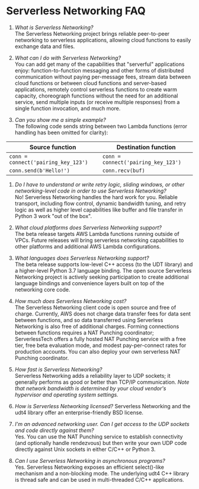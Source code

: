 # Serverless Networking FAQ

1. _What is Serverless Networking?_  
The Serverless Networking project brings reliable peer-to-peer networking to serverless applications, allowing cloud functions to easily exchange data and files.

1. _What can I do with Serverless Networking?_  
You can add get many of the capabilities that "serverful" applications enjoy: function-to-function messaging and other forms of distributed communication without paying per-message fees, stream data between cloud functions or between cloud functions and server-based applications, remotely control serverless functions to create warm capacity, choreograph functions without the need for an additional service, send multiple inputs (or receive multiple responses) from a single function invocation, and much more.

1. _Can you show me a simple example?_  
The following code sends string between two Lambda functions (error handling has been omitted for clarity):

|           Source function         |        Destination function       |
|-----------------------------------|-----------------------------------|
|`conn = connect('pairing_key_123')`|`conn = connect('pairing_key_123')`|
|`conn.send(b'Hello!')`             |`conn.recv(buf)`                   |

1. _Do I have to understand or write retry logic, sliding windows, or other networking-level code in order to use Serverless Networking?_  
No! Serverless Networking handles the hard work for you. Reliable transport, including flow control, dynamic bandwidth tuning, and retry logic as well as higher level capabilities like buffer and file transfer in Python 3 work "out of the box".

1. _What cloud platforms does Serverless Networking support?_  
The beta release targets AWS Lambda functions running outside of VPCs. Future releases will bring serverless networking capabilities to other platforms and additional AWS Lambda configurations.

1. _What languages does Serverless Networking support?_  
The beta release supports low-level C++ access (to the UDT library) and a higher-level Python 3.7 language binding. The open source Serverless Networking project is actively seeking participation to create additional language bindings and convenience layers built on top of the networking core code.

1. _How much does Serverless Networking cost?_  
The Serverless Networking client code is open source and free of charge. Currently, AWS does not charge data transfer fees for data sent between functions, and so data transferred using Serverless Networking is also free of additional charges. Forming connections between functions requires a NAT Punching coordinator; ServerlessTech offers a fully hosted NAT Punching service with a free tier, free beta evaluation mode, and modest pay-per-connect rates for production accounts. You can also deploy your own serverless NAT Punching coordinator.

1. _How fast is Serverless Networking?_  
Serverless Networking adds a reliability layer to UDP sockets; it generally performs as good or better than TCP/IP communication. _Note that network bandwidth is determined by your cloud vendor's hypervisor and operating system settings._

1. _How is Serverless Networking licensed?_
Serverless Networking and the udt4 library offer an enterprise-friendly BSD license.

1. _I'm an advanced networking user. Can I get access to the UDP sockets and code directly against them?_  
Yes. You can use the NAT Punching service to establish connectivity (and optionally handle rendezvous) but then write your own UDP code directly against Unix sockets in either C/C++ or Python 3.

1. _Can I use Serverless Networking in asynchronous programs?_  
Yes. Serverless Networking exposes an efficient select()-like mechanism and a non-blocking mode. The underlying udt4 C++ library is thread safe and can be used in multi-threaded C/C++ applications.

